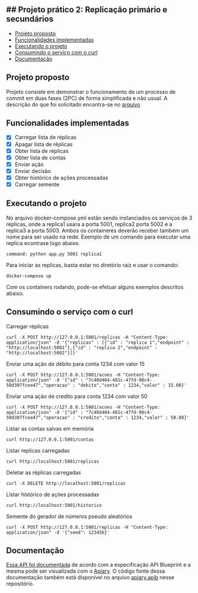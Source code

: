 ## ## Projeto prático 2: Replicação primário e secundários

<!--ts-->
   * [Projeto proposto](#Projeto-proposto-e-solução)
   * [Funcionalidades implementadas](#Funcionalidades-implementadas)  
   * [Executando o projeto](#Executando-o-projeto)
   * [Consumindo o serviço com o curl](#Consumindo-o-serviço-com-o-curl)
   * [Documentação](#Documentação)
<!--te-->


## Projeto proposto

Projeto consiste em demonstrar o funcionamento de um processo de commit em duas fases (2PC) de forma simplificada e não usual. A descrição do que foi solicitado encontra-se no [arquivo](projeto2.pdf)


## Funcionalidades implementadas

- [x] Carregar lista de réplicas
- [x] Apagar lista de réplicas
- [x] Obter lista de réplicas
- [x] Obter lista de contas
- [x] Enviar ação
- [x] Enviar decisão
- [x] Obter histórico de ações processadas
- [x] Carregar semente
## Executando o projeto

No arquivo docker-compose.yml estão sendo instanciados os serviços de 3 réplicas, onde a replica1 usara a porta 5001, replica2 porta 5002 e a replica3 a porta 5003. Ambos os containeres deverão receber também um nome para ser usado na rede. Exemplo de um comando para executar uma replica econtrase logo abaixo.

```docker
command: python app.py 5001 replica1
```

Para iniciar as replicas, basta estar no diretório raiz e usar o comando:

```docker
docker-compose up
```

Com os containers rodando, pode-se efetuar alguns exemplos descritos abaixo.

## Consumindo o serviço com o curl

Carregar réplicas
```shell
curl -X POST http://127.0.0.1:5001/replicas -H "Content-Type: application/json" -d '{"replicas" : [{"id" : "replica 1","endpoint" : "http://localhost:5001"},{"id" : "replica 2","endpoint" : "http://localhost:5002"}]}'
```

Enviar uma ação de débito para conta 1234 com valor 15
```shell
curl -X POST http://127.0.0.1:5001/acoes -H "Content-Type: application/json" -d '{"id" : "7c40d404-481c-47fd-98c4-50d307fcee47","operacao" : "debito","conta" : 1234,"valor" : 15.00}'
```

Enviar uma ação de credito para conta 1234 com valor 50
```shell
curl -X POST http://127.0.0.1:5001/acoes -H "Content-Type: application/json" -d '{"id" : "7c40d404-481c-47fd-98c4-50d307fcee47","operacao" : "credito","conta" : 1234,"valor" : 50.00}'
```

Listar as contas salvas em memória
```shel
curl http://127.0.0.1:5001/contas
```

Listar replicas carregadas
```shel
curl http://localhost:5001/replicas
```

Deletar as réplicas carregadas
```shell
curl -X DELETE http://localhost:5001/replicas
```

Listar histórico de ações processadas
```shel
curl http://localhost:5001/historico
```

Semente do gerador de números pseudo aleatórios
```shell
curl -X POST http://127.0.0.1:5001/replicas -H "Content-Type: application/json" -d '{"seed": 123456}'
```


## Documentação

[Essa API foi documentada](https://projeto2std.docs.apiary.io/) de acordo com a especificação API Blueprint e a mesma pode ser visualizada com o [Apiary](https://apiary.io/). O código fonte dessa documentação também está disponível no arquivo [apiary.apib](apiary.apib) nesse repositório.
